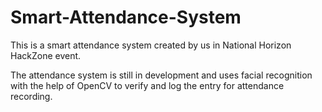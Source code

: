 # Smart-Attendance-System
This is a smart attendance system created by us in National Horizon HackZone event.

The attendance system is still in development and uses facial recognition with the help of OpenCV to verify and log the entry for attendance recording. 
